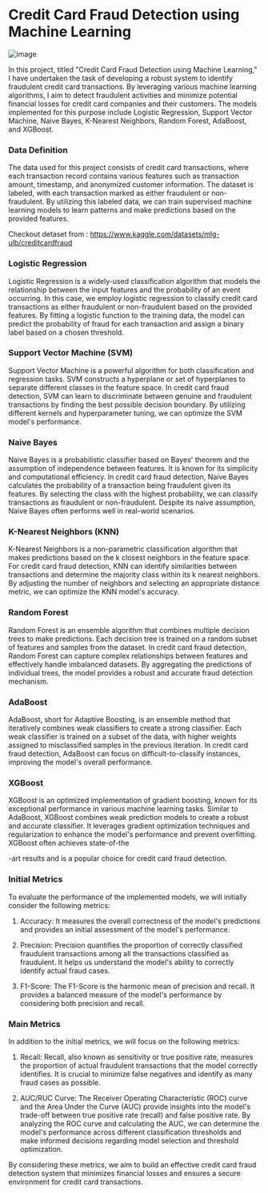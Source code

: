 # Credit Card Fraud Detection using Machine Learning

![image](https://github.com/Ankitsingh45/Credit-Card-Fraud-Detection/assets/112232080/0e61e09f-5a85-4212-b4ba-5c60362ec009)


In this project, titled "Credit Card Fraud Detection using Machine Learning," I have undertaken the task of developing a robust system to identify fraudulent credit card transactions. By leveraging various machine learning algorithms, I aim to detect fraudulent activities and minimize potential financial losses for credit card companies and their customers. The models implemented for this purpose include Logistic Regression, Support Vector Machine, Naive Bayes, K-Nearest Neighbors, Random Forest, AdaBoost, and XGBoost.

### Data Definition

The data used for this project consists of credit card transactions, where each transaction record contains various features such as transaction amount, timestamp, and anonymized customer information. The dataset is labeled, with each transaction marked as either fraudulent or non-fraudulent. By utilizing this labeled data, we can train supervised machine learning models to learn patterns and make predictions based on the provided features.

Checkout detaset from : https://www.kaggle.com/datasets/mlg-ulb/creditcardfraud

### Logistic Regression

Logistic Regression is a widely-used classification algorithm that models the relationship between the input features and the probability of an event occurring. In this case, we employ logistic regression to classify credit card transactions as either fraudulent or non-fraudulent based on the provided features. By fitting a logistic function to the training data, the model can predict the probability of fraud for each transaction and assign a binary label based on a chosen threshold.

### Support Vector Machine (SVM)

Support Vector Machine is a powerful algorithm for both classification and regression tasks. SVM constructs a hyperplane or set of hyperplanes to separate different classes in the feature space. In credit card fraud detection, SVM can learn to discriminate between genuine and fraudulent transactions by finding the best possible decision boundary. By utilizing different kernels and hyperparameter tuning, we can optimize the SVM model's performance.

### Naive Bayes

Naive Bayes is a probabilistic classifier based on Bayes' theorem and the assumption of independence between features. It is known for its simplicity and computational efficiency. In credit card fraud detection, Naive Bayes calculates the probability of a transaction being fraudulent given its features. By selecting the class with the highest probability, we can classify transactions as fraudulent or non-fraudulent. Despite its naive assumption, Naive Bayes often performs well in real-world scenarios.

### K-Nearest Neighbors (KNN)

K-Nearest Neighbors is a non-parametric classification algorithm that makes predictions based on the k closest neighbors in the feature space. For credit card fraud detection, KNN can identify similarities between transactions and determine the majority class within its k nearest neighbors. By adjusting the number of neighbors and selecting an appropriate distance metric, we can optimize the KNN model's accuracy.

### Random Forest

Random Forest is an ensemble algorithm that combines multiple decision trees to make predictions. Each decision tree is trained on a random subset of features and samples from the dataset. In credit card fraud detection, Random Forest can capture complex relationships between features and effectively handle imbalanced datasets. By aggregating the predictions of individual trees, the model provides a robust and accurate fraud detection mechanism.

### AdaBoost

AdaBoost, short for Adaptive Boosting, is an ensemble method that iteratively combines weak classifiers to create a strong classifier. Each weak classifier is trained on a subset of the data, with higher weights assigned to misclassified samples in the previous iteration. In credit card fraud detection, AdaBoost can focus on difficult-to-classify instances, improving the model's overall performance.

### XGBoost

XGBoost is an optimized implementation of gradient boosting, known for its exceptional performance in various machine learning tasks. Similar to AdaBoost, XGBoost combines weak prediction models to create a robust and accurate classifier. It leverages gradient optimization techniques and regularization to enhance the model's performance and prevent overfitting. XGBoost often achieves state-of-the

-art results and is a popular choice for credit card fraud detection.

### Initial Metrics

To evaluate the performance of the implemented models, we will initially consider the following metrics:

1. Accuracy: It measures the overall correctness of the model's predictions and provides an initial assessment of the model's performance.

2. Precision: Precision quantifies the proportion of correctly classified fraudulent transactions among all the transactions classified as fraudulent. It helps us understand the model's ability to correctly identify actual fraud cases.

3. F1-Score: The F1-Score is the harmonic mean of precision and recall. It provides a balanced measure of the model's performance by considering both precision and recall.

### Main Metrics

In addition to the initial metrics, we will focus on the following metrics:

1. Recall: Recall, also known as sensitivity or true positive rate, measures the proportion of actual fraudulent transactions that the model correctly identifies. It is crucial to minimize false negatives and identify as many fraud cases as possible.

2. AUC/RUC Curve: The Receiver Operating Characteristic (ROC) curve and the Area Under the Curve (AUC) provide insights into the model's trade-off between true positive rate (recall) and false positive rate. By analyzing the ROC curve and calculating the AUC, we can determine the model's performance across different classification thresholds and make informed decisions regarding model selection and threshold optimization.

By considering these metrics, we aim to build an effective credit card fraud detection system that minimizes financial losses and ensures a secure environment for credit card transactions.
